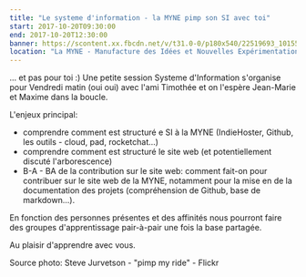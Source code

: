 ```yaml
---
title: "Le systeme d'information - la MYNE pimp son SI avec toi"
start: 2017-10-20T09:30:00
end: 2017-10-20T12:30:00
banner: https://scontent.xx.fbcdn.net/v/t31.0-0/p180x540/22519693_10155185292518915_3963077130398285141_o.jpg?oh=4a48b8a2033b426a2940ef69a7501cdd&oe=5B4E5B50
location: "La MYNE - Manufacture des Idées et Nouvelles Expérimentations, 1 rue du Luizet, Villeurbanne, 69100"
---
```

 ... et pas pour toi :)
Une petite session Systeme d'Information s'organise pour Vendredi matin (oui oui) avec l'ami Timothée et on l'espère Jean-Marie et Maxime dans la boucle.

L'enjeux principal:
- comprendre comment est structuré e SI à la MYNE (IndieHoster, Github, les outils - cloud, pad, rocketchat...)
- comprendre comment est structuré le site web (et potentiellement discuté l'arborescence)
- B-A - BA de la contribution sur le site web: comment fait-on pour contribuer sur le site web de la MYNE, notamment pour la mise en de la documentation des projets (compréhension de Github, base de markdown...).

En fonction des personnes présentes et des affinités nous pourront faire des groupes d'apprentissage pair-à-pair une fois la base partagée.

Au plaisir d'apprendre avec vous.  

Source photo: Steve Jurvetson - "pimp my ride" - Flickr
